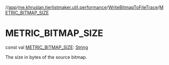 //[app](../../../index.md)/[me.khruslan.tierlistmaker.util.performance](../index.md)/[WriteBitmapToFileTrace](index.md)/[METRIC_BITMAP_SIZE](-m-e-t-r-i-c_-b-i-t-m-a-p_-s-i-z-e.md)

# METRIC_BITMAP_SIZE

const val [METRIC_BITMAP_SIZE](-m-e-t-r-i-c_-b-i-t-m-a-p_-s-i-z-e.md): [String](https://kotlinlang.org/api/latest/jvm/stdlib/kotlin/-string/index.html)

The size in bytes of the source bitmap.
